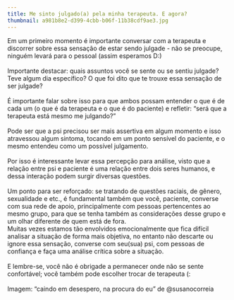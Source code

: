 ```yaml
---
title: Me sinto julgado(a) pela minha terapeuta. E agora?
thumbnail: a981b8e2-d399-4cbb-b06f-11b38cdf9ae3.jpg
---
```

<!--StartFragment-->

Em um primeiro momento é importante conversar com a terapeuta e discorrer sobre essa sensação de estar sendo julgade - não se preocupe, ninguém levará para o pessoal (assim esperamos D:)\
\
Importante destacar: quais assuntos você se sente ou se sentiu julgade? Teve algum dia específico? O que foi dito que te trouxe essa sensação de ser julgade?\
\
É importante falar sobre isso para que ambos possam entender o que é de cada um (o que é da terapeuta e o que é do paciente) e refletir: “será que a terapeuta está mesmo me julgando?”\
\
Pode ser que a psi precisou ser mais assertiva em algum momento e isso atravessou algum sintoma, tocando em um ponto sensível do paciente, e o mesmo entendeu como um possível julgamento.\
\
Por isso é interessante levar essa percepção para análise, visto que a relação entre psi e paciente é uma relação entre dois seres humanos, e dessa interação podem surgir diversas questões.\
\
Um ponto para ser reforçado: se tratando de questões raciais, de gênero, sexualidade e etc., é fundamental também que você, paciente, converse com sua rede de apoio, principalmente com pessoas pertencentes ao mesmo grupo, para que se tenha também as considerações desse grupo e um olhar diferente de quem está de fora.\
Muitas vezes estamos tão envolvidos emocionalmente que fica difícil analisar a situação de forma mais objetiva, no entanto não descarte ou ignore essa sensação, converse com seu(sua) psi, com pessoas de confiança e faça uma análise crítica sobre a situação.\
\
E lembre-se, você não é obrigade a permanecer onde não se sente confortável; você também pode escolher trocar de terapeuta (:\
\
Imagem: “caindo em desespero, na procura do eu” de @susanocorreia

<!--EndFragment-->